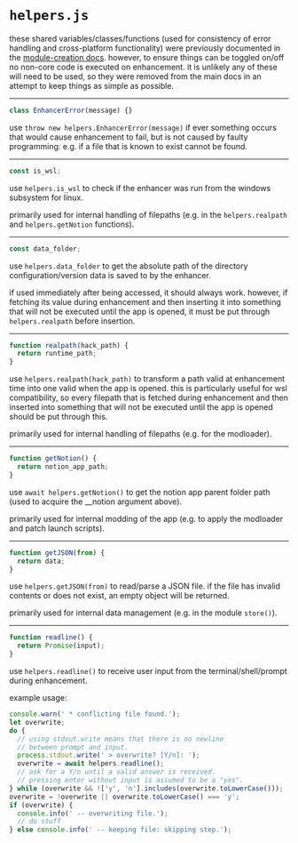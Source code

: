 # `helpers.js`

these shared variables/classes/functions (used for consistency of error handling and
cross-platform functionality) were previously documented in the [module-creation docs](../DOCUMENTATION.md).
however, to ensure things can be toggled on/off no non-core code is executed on enhancement.
it is unlikely any of these will need to be used, so they were removed from the main docs in
an attempt to keep things as simple as possible.

---

```js
class EnhancerError(message) {}
```

use `throw new helpers.EnhancerError(message)` if ever something occurs that would cause enhancement to fail,
but is not caused by faulty programming: e.g. if a file that is known to exist cannot be found.

---

```js
const is_wsl;
```

use `helpers.is_wsl` to check if the enhancer was run from the windows subsystem for linux.

primarily used for internal handling of filepaths (e.g. in the `helpers.realpath` and `helpers.getNotion` functions).

---

```js
const data_folder;
```

use `helpers.data_folder` to get the absolute path of the directory configuration/version
data is saved to by the enhancer.

if used immediately after being accessed, it should always work. however, if fetching its value during enhancement
and then inserting it into something that will not be executed until the app is opened, it must be put through
`helpers.realpath` before insertion.

---

```js
function realpath(hack_path) {
  return runtime_path;
}
```

use `helpers.realpath(hack_path)` to transform a path valid at enhancement time into one valid when the app is opened.
this is particularly useful for wsl compatibility, so every filepath that is fetched during enhancement
and then inserted into something that will not be executed until the app is opened should be put through this.

primarily used for internal handling of filepaths (e.g. for the modloader).

---

```js
function getNotion() {
  return notion_app_path;
}
```

use `await helpers.getNotion()` to get the notion app parent folder path
(used to acquire the \_\_notion argument above).

primarily used for internal modding of the app (e.g. to apply the modloader and patch launch scripts).

---

```js
function getJSON(from) {
  return data;
}
```

use `helpers.getJSON(from)` to read/parse a JSON file. if the file has invalid contents or does not exist,
an empty object will be returned.

primarily used for internal data management (e.g. in the module `store()`).

---

```js
function readline() {
  return Promise(input);
}
```

use `helpers.readline()` to receive user input from the terminal/shell/prompt during enhancement.

example usage:

```js
console.warn(' * conflicting file found.');
let overwrite;
do {
  // using stdout.write means that there is no newline
  // between prompt and input.
  process.stdout.write(' > overwrite? [Y/n]: ');
  overwrite = await helpers.readline();
  // ask for a Y/n until a valid answer is received.
  // pressing enter without input is assumed to be a "yes".
} while (overwrite && !['y', 'n'].includes(overwrite.toLowerCase()));
overwrite = !overwrite || overwrite.toLowerCase() === 'y';
if (overwrite) {
  console.info(' -- overwriting file.');
  // do stuff
} else console.info(' -- keeping file: skipping step.');
```
